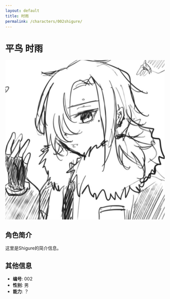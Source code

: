 ```yaml
---
layout: default
title: 时雨
permalink: /characters/002shigure/
---
```


# 平鸟 时雨

![角色一](../../assets/characters/avatar/002shigure.jpg)

## 角色简介

这里是Shigure的简介信息。

## 其他信息

- **编号**: 002
- **性别**: 男
- **能力**: ？

